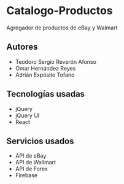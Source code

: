 # Catalogo-Productos

Agregador de productos de eBay y Walmart

## Autores

* Teodoro Sergio Reverón Afonso
* Omar Hernández Reyes
* Adrián Expósito Tofano

## Tecnologías usadas

* jQuery
* jQuery UI
* React

## Servicios usados

* API de eBay
* API de Wallmart
* API de Forex
* Firebase
